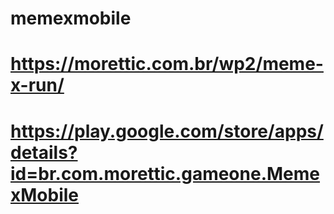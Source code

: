 # memexmobile

# https://morettic.com.br/wp2/meme-x-run/
# https://play.google.com/store/apps/details?id=br.com.morettic.gameone.MemexMobile
